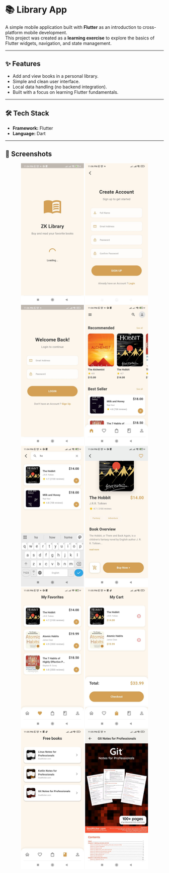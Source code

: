 # 📚 Library App

A simple mobile application built with **Flutter** as an introduction to cross-platform mobile development.  
This project was created as a **learning exercise** to explore the basics of Flutter widgets, navigation, and state management.

---

## ✨ Features
- Add and view books in a personal library.  
- Simple and clean user interface.  
- Local data handling (no backend integration).  
- Built with a focus on learning Flutter fundamentals.

---

## 🛠️ Tech Stack
- **Framework:** Flutter  
- **Language:** Dart  

---

## 📸 Screenshots

<p align="center">
  <img src="https://github.com/z-Pearlina/Library-App/blob/main/screenshots/pic1.jpg" width="200" />
  <img src="https://github.com/z-Pearlina/Library-App/blob/main/screenshots/pic2.jpg" width="200" />
  <img src="https://github.com/z-Pearlina/Library-App/blob/main/screenshots/pic3.jpg" width="200" />
  <img src="https://github.com/z-Pearlina/Library-App/blob/main/screenshots/pic4.jpg" width="200" />
  <img src="https://github.com/z-Pearlina/Library-App/blob/main/screenshots/pic5.jpg" width="200" />
  <img src="https://github.com/z-Pearlina/Library-App/blob/main/screenshots/pic6.jpg" width="200" />
  <img src="https://github.com/z-Pearlina/Library-App/blob/main/screenshots/pic7.jpg" width="200" />
  <img src="https://github.com/z-Pearlina/Library-App/blob/main/screenshots/pic8.jpg" width="200" />
  <img src="https://github.com/z-Pearlina/Library-App/blob/main/screenshots/pic9.jpg" width="200" />
  <img src="https://github.com/z-Pearlina/Library-App/blob/main/screenshots/pic10.jpg" width="200" />
</p>
